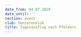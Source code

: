 ```yaml
---
date_from: 04.07.2019
date_until: ''
section: event
club: Seniorenklub
title: Tagesausflug nach Pfelders
---
```


